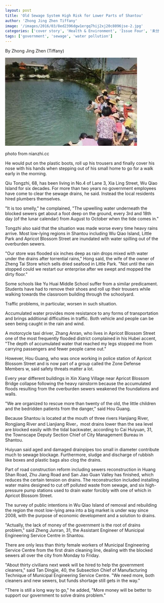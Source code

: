 ```yaml
---
layout: post
title: 'Old Sewage System High Risk for Lower Parts of Shantou'
author: 'Zhong Jing Zhen Tiffany'
image: '/images/2016/03/8ed2396dgw1ergq7hij2xj20c8096jse-2.jpg'
categories: ['cover story', 'Health & Environment', 'Issue Four', '未分类']
tags: ['government', 'sewage', 'water pollution']
---
```


By Zhong Jing Zhen (Tiffany)

[![sewage](/images/2016/03/8ed2396dgw1ergq7hij2xj20c8096jse-2.jpg)](http://www.nianzhi.cc/weibo/3835186645181797)

photo from nianzhi.cc

He would put on the plastic boots, roll up his trousers and finally cover his nose with his hands when stepping out of his small home to go for a walk early in the morning.

Qiu Tongzhi, 68, has been living in No.4 of Lane 3, Xia Ling Street, Wu Qiao Island for six decades. For more than two years no government employees have come to clear the sewage drains, he said. Instead the local residents hired plumbers themselves.

"It is too smelly," he complained, "The upwelling water underneath the blocked sewers get about a foot deep on the ground, every 3rd and 18th day (of the lunar calendar) from August to October when the tide comes in."

Tongzhi also said that the situation was made worse every time heavy rains arrive. Most low-lying regions in Shantou including Wu Qiao Island, Little Park and Apricot Blossom Street are inundated with water spilling out of the overburden sewers.

"Our store was flooded six inches deep as rain drops mixed with water under the drains after torrential rains," Hong said, the wife of the owner of Zheng Tai Store which sells dried seafood in Little Park. "Not until the rain stopped could we restart our enterprise after we swept and mopped the dirty floor."

Some schools like Yu Huai Middle School suffer from a similar predicament. Students have had to remove their shoes and roll up their trousers while walking towards the classroom building through the schoolyard.

Traffic problems, in particular, worsen in such situation.

Accumulated water provides more resistance to any forms of transportation and brings additional difficulties in traffic. Both vehicle and people can be seen being caught in the rain and wind.

A motorcycle taxi driver, Zhang Anran, who lives in Apricot Blossom Street one of the most frequently flooded district complained in his Hubei accent, "The depth of accumulated water that reached my legs stopped me from carrying passengers and fewer people came out."

However, Hou Guang, who was once working in police station of Apricot Blossom Street and is now part of a group called the Zone Defense Members w, said safety threats matter a lot.

Every year different buildings in Xin Xiang Village near Apricot Blossom Bridge collapse following the heavy rainstorm because the accumulated floods resulting from the overburden sewers weakened the foundations and walls.

"We are organized to rescue more than twenty of the old, the little children and the bedridden patients from the danger," said Hou Guang.

Because Shantou is located at the mouth of three rivers Hanjiang River, Rongjiang River and Lianjiang River，most drains lower than the sea level are blocked easily with the tidal backwater, according to Cai Huiyuan, 31, the Townscape Deputy Section Chief of City Management Bureau in Shantou.

Huiyuan said aged and damaged drainpipes too small in diameter contribute much to sewage blockage. Furthermore, sludge and discharge of rubbish like boxes and plastic bags also clog the drains.

Part of road construction reform including sewers reconstruction in Huang Shan Road, Zhu Jiang Road and San Jiao Guan Valley has finished, which reduces the certain tension on drains. The reconstruction included installing water mains designed to cut off polluted waste from sewage, and six high-pressure pump stations used to drain water forcibly with one of which in Apricot Blossom Street.

The survey of public intentions in Wu Qiao Island of removal and rebuilding the region the most low-lying area into a big market is under way since 2008, with the purpose of economic development and a solution to drains.

"Actually, the lack of money of the government is the root of drains problem," said Zheng Junran, 31, the Assistant Engineer of Municipal Engineering Service Centre in Shantou.

There are only less than thirty female workers of Municipal Engineering Service Centre from the first drain cleaning line, dealing with the blocked sewers all over the city from Monday to Friday.

"About thirty civilians next week will be hired to help the government cleaners," said Tan Dingjie, 40, the Subsection Chief of Manufacturing Technique of Municipal Engineering Service Centre. "We need more, both cleaners and new sewers, but funds shortage still gets in the way."

"There is still a long way to go," he added, "More money will be better to support our government to solve drains problem."
